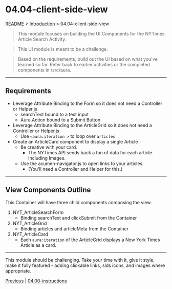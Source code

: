 # 04.04-client-side-view

[README](../../../README.md) > [Introduction](../../introduction.md) > 04.04-client-side-view

> This module focuses on building the UI Components for the NYTimes Article Search Activity.

> This UI module is meant to be a challenge.

> Based on the requirements, build out the UI based on what you've learned so far. Refer back to earlier activities or the completed components in /src/aura.

---
## Requirements

 * Leverage Attribute Binding to the Form so it does not need a Controller or Helper.js
	* searchText bound to a text input
	* Aura.Action bound to a Submit Button.
 * Leverage Attribute Binding to the ArticleGrid so it does not need a Controller or Helper.js
	* Use `<aura:iteration >` to loop over `articles`
 * Create an ArticleCard component to display a single Article
	* Be creative with your card.
		* The NYTimes API sends back a ton of data for each article. Including Images.
	* Use the acumen-navigator.js to open links to your articles.
		* (You'll need a Controller and Helper for this.)

---
## View Components Outline

This Container will have three child components composing the view.

 1. NYT_ArticleSearchForm
	* Binding searchText and clickSubmit from the Container
 2. NYT_ArticleGrid
	* Binding articles and articleMeta from the Container
 3. NYT_ArticleCard
	* Each `aura:iteration` of the ArticleGrid displays a New York Times Article as a card.

---
This module should be challenging. Take your time with it, give it style, make it fully featured - adding clickable links, slds icons, and images where appropriate.

[Previous](04.03-client-side-container.md) | [04.00-instructions](04.00-instructions.md)
